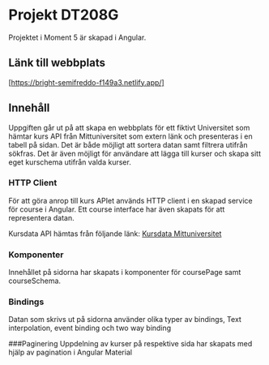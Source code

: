 # Projekt DT208G

Projektet i Moment 5 är skapad i Angular.

## Länk till webbplats
[https://bright-semifreddo-f149a3.netlify.app/]

## Innehåll

Uppgiften går ut på att skapa en  webbplats för ett fiktivt Universitet som hämtar kurs API från Mittuniversitet som extern länk och presenteras i en tabell på sidan. Det är både möjligt att sortera datan samt filtrera utifrån sökfras. Det är även möjligt för användare att lägga till kurser och skapa sitt eget kurschema utifrån valda kurser.

### HTTP Client
För att göra anrop till kurs APIet används HTTP client i en skapad service för course i Angular. Ett course interface har även skapats för att representera datan.

Kursdata API hämtas från följande länk:
[Kursdata Mittuniversitet](https://matdah.github.io/DT208G---Programmering-i-TypeScript/Moment%205%20-%20Projekt/miun_courses.json)

### Komponenter
Innehållet på sidorna har skapats i komponenter för coursePage samt courseSchema.

### Bindings
Datan som skrivs ut på sidorna använder olika typer av bindings, Text interpolation, event binding och two way binding

###Paginering
Uppdelning av kurser på respektive sida har skapats med hjälp av pagination i Angular Material